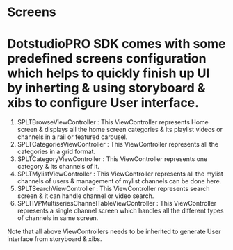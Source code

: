 # Screens


# DotstudioPRO SDK comes with some predefined screens configuration which helps to quickly finish up UI by inherting & using storyboard & xibs to configure User interface.

1. SPLTBrowseViewController : This ViewController represents Home screen & displays all the home screen categories & its playlist videos or channels in a rail or featured carousel.
2. SPLTCategoriesViewController : This ViewController represents all the categories in a grid format.
3. SPLTCategoryViewController : This ViewController represents one category & its channels of it.
4. SPLTMylistViewController : This ViewController represents all the mylist channels of users & management of mylist channels can be done here.
5. SPLTSearchViewController : This ViewController represents search screen & it can handle channel or video search.
6. SPLTIVPMultiseriesChannelTableViewController : This ViewController represents a single channel screen which handles all the different types of channels in same screen.

Note that all above ViewControllers needs to be inherited to generate User interface from storyboard & xibs.




